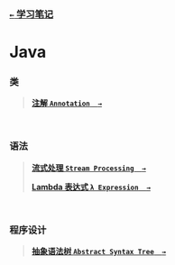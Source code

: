 ### [`←` 学习笔记](/notebook)

# Java

### 类

> **[注解 `Annotation`&emsp;`→`](annotation)**

<br />

### 语法

> **[流式处理 `Stream Processing`&emsp;`→`](stream)**
> 
> **[Lambda 表达式 `λ Expression`&emsp;`→`](lambda)**

<br />

### 程序设计

> **[抽象语法树 `Abstract Syntax Tree`&emsp;`→`](ast)**
